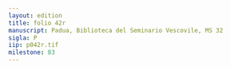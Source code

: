 ```yaml
---
layout: edition
title: folio 42r
manuscript: Padua, Biblioteca del Seminario Vescovile, MS 32
sigla: P
iip: p042r.tif
milestone: 83
---
```


